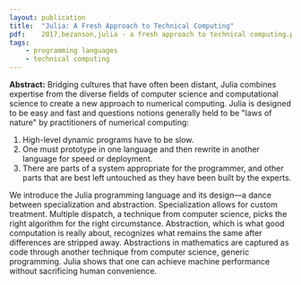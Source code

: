```yaml
---
layout: publication
title:  "Julia: A Fresh Approach to Technical Computing"
pdf:    2017,bezanson,julia - a fresh approach to technical computing.pdf
tags:
    - programming languages
    - technical computing
---
```


**Abstract:** Bridging cultures that have often been distant, Julia combines expertise from the diverse fields of computer science and computational science to create a new approach to numerical computing. Julia is designed to be easy and fast and questions notions generally held to be "laws of nature" by practitioners of numerical computing:

1. High-level dynamic programs have to be slow.
2. One must prototype in one language and then rewrite in another language for speed or deployment.
3. There are parts of a system appropriate for the programmer, and other parts that are best left untouched as they have been built by the experts.

We introduce the Julia programming language and its design—a dance between specialization and abstraction. Specialization allows for custom treatment. Multiple dispatch, a technique from computer science, picks the right algorithm for the right circumstance. Abstraction, which is what good computation is really about, recognizes what remains the same after differences are stripped away. Abstractions in mathematics are captured as code through another technique from computer science, generic programming. Julia shows that one can achieve machine performance without sacrificing human convenience.

